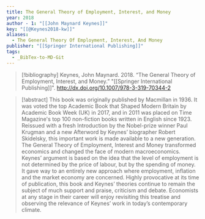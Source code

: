 ```yaml
---
title: The General Theory of Employment, Interest, and Money
year: 2018
author - 1: "[[John Maynard Keynes]]"
key: "[[@Keynes2018-kw]]"
aliases:
  - The General Theory Of Employment, Interest, And Money
publisher: "[[Springer International Publishing]]"
tags:
  - _BibTex-to-MD-Git
---
```


> [!bibliography]
> Keynes, John Maynard. 2018. “The General Theory of Employment, Interest, and Money.” "[[Springer International Publishing]]". http://dx.doi.org/10.1007/978-3-319-70344-2

> [!abstract]
> This book was originally published by Macmillan in 1936. It was voted the top Academic Book that Shaped Modern Britain by Academic Book Week (UK) in 2017, and in 2011 was placed on Time Magazine's top 100 non-fiction books written in English since 1923. Reissued with a fresh Introduction by the Nobel-prize winner Paul Krugman and a new Afterword by Keynes’ biographer Robert Skidelsky, this important work is made available to a new generation. The General Theory of Employment, Interest and Money transformed economics and changed the face of modern macroeconomics. Keynes’ argument is based on the idea that the level of employment is not determined by the price of labour, but by the spending of money. It gave way to an entirely new approach where employment, inflation and the market economy are concerned. Highly provocative at its time of publication, this book and Keynes’ theories continue to remain the subject of much support and praise, criticism and debate. Economists at any stage in their career will enjoy revisiting this treatise and observing the relevance of Keynes’ work in today’s contemporary climate.